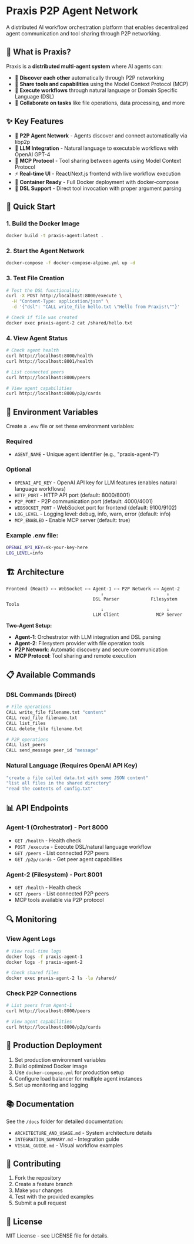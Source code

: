 # Praxis P2P Agent Network

A distributed AI workflow orchestration platform that enables decentralized agent communication and tool sharing through P2P networking.

## 🚀 What is Praxis?

Praxis is a **distributed multi-agent system** where AI agents can:
- 🤝 **Discover each other** automatically through P2P networking
- 🔧 **Share tools and capabilities** using the Model Context Protocol (MCP)
- 💬 **Execute workflows** through natural language or Domain Specific Language (DSL)
- 📁 **Collaborate on tasks** like file operations, data processing, and more

## ✨ Key Features

- 🔗 **P2P Agent Network** - Agents discover and connect automatically via libp2p
- 🧠 **LLM Integration** - Natural language to executable workflows with OpenAI GPT-4
- 🔧 **MCP Protocol** - Tool sharing between agents using Model Context Protocol
- ⚡ **Real-time UI** - React/Next.js frontend with live workflow execution
- 🐳 **Container Ready** - Full Docker deployment with docker-compose
- 📝 **DSL Support** - Direct tool invocation with proper argument parsing

## 🏃 Quick Start

### 1. Build the Docker Image
```bash
docker build -t praxis-agent:latest .
```

### 2. Start the Agent Network
```bash
docker-compose -f docker-compose-alpine.yml up -d
```

### 3. Test File Creation
```bash
# Test the DSL functionality
curl -X POST http://localhost:8000/execute \
  -H "Content-Type: application/json" \
  -d '{"dsl": "CALL write_file hello.txt \"Hello from Praxis!\""}'

# Check if file was created
docker exec praxis-agent-2 cat /shared/hello.txt
```

### 4. View Agent Status
```bash
# Check agent health
curl http://localhost:8000/health
curl http://localhost:8001/health

# List connected peers
curl http://localhost:8000/peers

# View agent capabilities
curl http://localhost:8000/p2p/cards
```

## 🔧 Environment Variables

Create a `.env` file or set these environment variables:

### Required
- `AGENT_NAME` - Unique agent identifier (e.g., "praxis-agent-1")

### Optional
- `OPENAI_API_KEY` - OpenAI API key for LLM features (enables natural language workflows)
- `HTTP_PORT` - HTTP API port (default: 8000/8001)
- `P2P_PORT` - P2P communication port (default: 4000/4001)
- `WEBSOCKET_PORT` - WebSocket port for frontend (default: 9100/9102)
- `LOG_LEVEL` - Logging level: debug, info, warn, error (default: info)
- `MCP_ENABLED` - Enable MCP server (default: true)

### Example .env file:
```bash
OPENAI_API_KEY=sk-your-key-here
LOG_LEVEL=info
```

## 🏗️ Architecture

```
Frontend (React) ←→ WebSocket ←→ Agent-1 ←→ P2P Network ←→ Agent-2
                                    ↓                        ↓
                                 DSL Parser            Filesystem Tools
                                    ↓                        ↓
                                 LLM Client              MCP Server
```

**Two-Agent Setup:**
- **Agent-1**: Orchestrator with LLM integration and DSL parsing
- **Agent-2**: Filesystem provider with file operation tools
- **P2P Network**: Automatic discovery and secure communication
- **MCP Protocol**: Tool sharing and remote execution

## 📋 Available Commands

### DSL Commands (Direct)
```bash
# File operations
CALL write_file filename.txt "content"
CALL read_file filename.txt
CALL list_files
CALL delete_file filename.txt

# P2P operations
CALL list_peers
CALL send_message peer_id "message"
```

### Natural Language (Requires OpenAI API Key)
```bash
"create a file called data.txt with some JSON content"
"list all files in the shared directory"
"read the contents of config.txt"
```

## 📊 API Endpoints

### Agent-1 (Orchestrator) - Port 8000
- `GET /health` - Health check
- `POST /execute` - Execute DSL/natural language workflow
- `GET /peers` - List connected P2P peers
- `GET /p2p/cards` - Get peer agent capabilities

### Agent-2 (Filesystem) - Port 8001
- `GET /health` - Health check
- `GET /peers` - List connected P2P peers
- MCP tools available via P2P protocol

## 🔍 Monitoring

### View Agent Logs
```bash
# View real-time logs
docker logs -f praxis-agent-1
docker logs -f praxis-agent-2

# Check shared files
docker exec praxis-agent-2 ls -la /shared/
```

### Check P2P Connections
```bash
# List peers from Agent-1
curl http://localhost:8000/peers

# View agent capabilities
curl http://localhost:8000/p2p/cards
```

## 🚀 Production Deployment

1. Set production environment variables
2. Build optimized Docker image
3. Use `docker-compose.yml` for production setup
4. Configure load balancer for multiple agent instances
5. Set up monitoring and logging

## 📚 Documentation

See the `/docs` folder for detailed documentation:
- `ARCHITECTURE_AND_USAGE.md` - System architecture details
- `INTEGRATION_SUMMARY.md` - Integration guide
- `VISUAL_GUIDE.md` - Visual workflow examples

## 🤝 Contributing

1. Fork the repository
2. Create a feature branch
3. Make your changes
4. Test with the provided examples
5. Submit a pull request

## 📄 License

MIT License - see LICENSE file for details.
